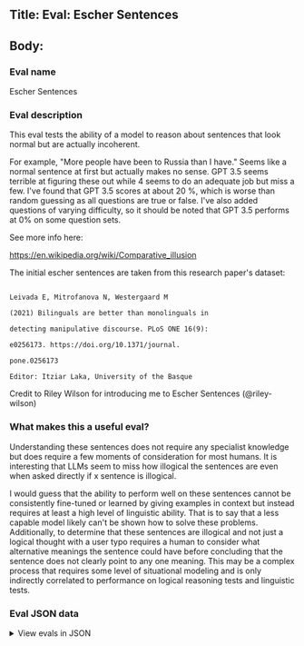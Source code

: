 ## Title: Eval: Escher Sentences

## Body:

### Eval name

Escher Sentences

### Eval description

This eval tests the ability of a model to reason about sentences that look normal but are actually incoherent.

For example, "More people have been to Russia than I have." Seems like a normal sentence at first but actually makes no
sense. GPT 3.5 seems terrible at figuring these out while 4 seems to do an adequate job but miss a few. I've
found that GPT 3.5 scores at about 20 %, which is worse than random guessing as all questions are true or false. I've also
added questions of varying difficulty, so it should be noted that GPT 3.5 performs at 0% on some question sets.

See more info here:

https://en.wikipedia.org/wiki/Comparative_illusion

The initial escher sentences are taken from this research paper's dataset:

```

Leivada E, Mitrofanova N, Westergaard M

(2021) Bilinguals are better than monolinguals in

detecting manipulative discourse. PLoS ONE 16(9):

e0256173. https://doi.org/10.1371/journal.

pone.0256173

Editor: Itziar Laka, University of the Basque

```

Credit to Riley Wilson for introducing me to Escher Sentences (@riley-wilson)

### What makes this a useful eval?

Understanding these sentences does not require any specialist knowledge but does require a few moments of consideration
for most humans. It is interesting that LLMs seem to miss how illogical the sentences are even when asked directly if x
sentence is illogical.

I would guess that the ability to perform well on these sentences cannot be consistently fine-tuned or learned by giving
examples in context but instead requires at least a high level of linguistic ability. That is to say that a less capable
model likely can't be shown how to solve these problems. Additionally, to determine that these sentences are illogical
and not just a logical thought with a user typo requires a human to consider what alternative meanings the sentence
could have before concluding that the sentence does not clearly point to any one meaning. This may be a complex process
that requires some level of situational modeling and is only indirectly correlated to performance on logical reasoning
tests and linguistic tests.

### Eval JSON data

<details>

  <summary>View evals in JSON</summary>

### Eval

  ```jsonl

{"input": [{"role": "system", "content": "You are a helpful assistant"}, {"role": "user", "content":"Can the truth value of the following sentence be determined using classical logic: More people have been to Russia than I have. Answer Y or N. Only answer with a single letter. Your answer:"}], "ideal": "N"}

{"input": [{"role": "system", "content": "You are a helpful assistant"}, {"role": "user", "content":"Can the truth value of the following sentence be determined using classical logic: More people have been to London than I have. Answer Y or N. Only answer with a single letter. Your answer:"}], "ideal": "N"}

{"input": [{"role": "system", "content": "You are a helpful assistant"}, {"role": "user", "content":"Can the truth value of the following sentence be determined using classical logic: More people have been to Milan than you have.  Answer Y or N. Only answer with a single letter. Your answer:"}], "ideal": "N"}

{"input": [{"role": "system", "content": "You are a helpful assistant"}, {"role": "user", "content":"Can the truth value of the following sentence be determined using classical logic: More boys have been to Paris than he has.Answer Y or N. Only answer with a single letter. Your answer:"}], "ideal": "N"}

{"input": [{"role": "system", "content": "You are a helpful assistant"}, {"role": "user", "content":"Can the truth value of the following sentence be determined using classical logic: More girls have been to Stockholm than he has.Answer Y or N. Only answer with a single letter. Your answer:"}], "ideal": "N"}

  ```

</details>


